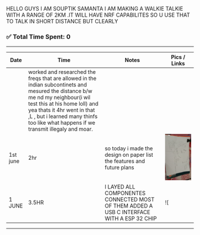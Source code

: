 
HELLO GUYS I AM SOUPTIK SAMANTA
I AM MAKING A WALKIE TALKIE WITH A RANGE OF 2KM .IT WILL HAVE NRF CAPABILITES SO U USE THAT TO TALK IN SHORT DISTANCE BUT CLEARLY
### ✅ Total Time Spent: 0
---
| **Date** | **Time** | **Notes** | **Pics / Links** |
|----------|----------|-----------|------------------|
||worked and researched the freqs that are allowed in the indian subcontinets and mesured the distance b/w me nd my neighbour(i wil test this at his home loll) and yea thats it 4hr went in that ,L , but i learned many thinfs too like what happens if we transmit illegaly and moar.||
|1st june |2hr |so today i made the design on paper list the features and future plans |![Alt text](1.jpg)| 
|1 JUNE|3.5HR| I LAYED ALL COMPONENTES CONNECTED MOST OF THEM ADDED A USB C INTERFACE WITH A ESP 32 CHIP|![|](image.png)|
---
